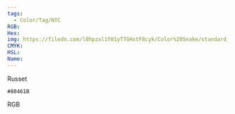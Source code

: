 ```yaml
---
tags:
  - Color/Tag/NTC
RGB:
Hex:
img: https://filedn.com/l0hpzxl1f01yT7GHxtF8cyk/Color%20Snake/standard_csv_to_svg/%23/80461B.svg
CMYK:
HSL:
Name:
---
```

Russet
```palette
#80461B
```
RGB
